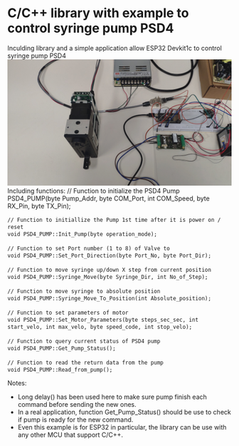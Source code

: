 # C/C++ library with example to control syringe pump PSD4
 Inculding library and a simple application allow ESP32 Devkit1c to control syringe pump PSD4
 ![alt text](2024-08-27-07-29-20-476-1.jpg)
 Including functions:
    // Function to initialize the PSD4 Pump
    PSD4_PUMP(byte Pump_Addr, byte COM_Port, int COM_Speed, byte RX_Pin, byte TX_Pin); 

    // Function to initiallize the Pump 1st time after it is power on / reset
    void PSD4_PUMP::Init_Pump(byte operation_mode); 

    // Function to set Port number (1 to 8) of Valve to 
    void PSD4_PUMP::Set_Port_Direction(byte Port_No, byte Port_Dir); 

    // Function to move syringe up/down X step from current position
    void PSD4_PUMP::Syringe_Move(byte Syringe_Dir, int No_of_Step);

    // Function to move syringe to absolute position
    void PSD4_PUMP::Syringe_Move_To_Position(int Absolute_position);

    // Function to set parameters of motor
    void PSD4_PUMP::Set_Motor_Parameters(byte steps_sec_sec, int start_velo, int max_velo, byte speed_code, int stop_velo); 

    // Function to query current status of PSD4 pump
    void PSD4_PUMP::Get_Pump_Status();

    // Function to read the return data from the pump
    void PSD4_PUMP::Read_from_pump();

Notes:
   - Long delay() has been used here to make sure pump finish each command before sending the new ones.
   - In a real application, function Get_Pump_Status() should be use to check if pump is ready for the new command.
   - Even this example is for ESP32 in particular, the library can be use with any other MCU that support C/C++.